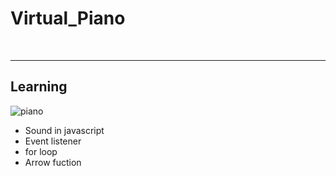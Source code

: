 <h1>Virtual_Piano</h1>
<br>
<hr>
<h2> Learning </h2>
<img scr = "https://raw.githubusercontent.com/Sayo1305/Virtual_Piano/main/resource/piano%20image.png" alt= "piano"> 
<ul>
  <li>Sound in javascript </li>
  <li>Event listener </li>
  <li>for loop </li>
  <li>Arrow fuction </li>
</ul>
